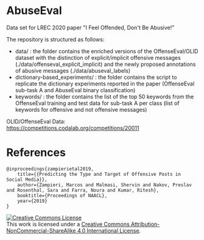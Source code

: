 # AbuseEval
Data set for LREC 2020 paper "I Feel Offended, Don't Be Abusive!"

The repository is structured as follows:

- data/ : the folder contains the enriched versions of the OffenseEval/OLID dataset with the distinction of explicit/implicit offensive messages (./data/offenseval_explicit_implicit) and the newly proposed annotations of abusive messages (./data/abuseval_labels)
- dictionary-based_experiments/ : the folder contains the script to replicate the dictionary experiments reported in the paper (OffenseEval sub-task A and AbuseEval binary classification)
- keywords/ : the folder contains the list of the top 50 keywords from the OffenseEval training and test data for sub-task A per class (list of keywords for offensive and not offensive messages)

OLID/OffenseEval Data: https://competitions.codalab.org/competitions/20011

# References
```
@inproceedings{zampierietal2019, 
    title={{Predicting the Type and Target of Offensive Posts in Social Media}}, 
    author={Zampieri, Marcos and Malmasi, Shervin and Nakov, Preslav and Rosenthal, Sara and Farra, Noura and Kumar, Ritesh}, 
    booktitle={Proceedings of NAACL}, 
    year={2019}
} 
``` 


<a rel="license" href="http://creativecommons.org/licenses/by-nc-sa/4.0/"><img alt="Creative Commons License" style="border-width:0" src="https://i.creativecommons.org/l/by-nc-sa/4.0/88x31.png" /></a><br />This work is licensed under a <a rel="license" href="http://creativecommons.org/licenses/by-nc-sa/4.0/">Creative Commons Attribution-NonCommercial-ShareAlike 4.0 International License</a>.
